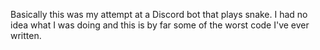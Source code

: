 Basically this was my attempt at a Discord bot that plays snake. I had no idea what I was doing and this is by far some of the worst code I've ever written.
